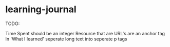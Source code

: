 # learning-journal
 
TODO:

Time Spent should be an integer
Resource that are URL's are an anchor tag
In 'What I learned' seperate long text into seperate p tags
